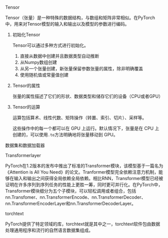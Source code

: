 Tensor  

Tensor（张量）是一种特殊的数据结构，与数组和矩阵非常相似。在PyTorch中，用来对Tensor模型的输入和输出以及模型的参数进行编码。

1. 初始化Tensor

   Tensor可以通过多种方式进行初始化。

   1. 直接从数据中创建并且数据类型自动推断
   2. 从Numpy数组创建
   3. 从另一个张量创建，新张量保留参数张量的属性，除非明确覆盖
   4. 使用随机值或常量值创建

2. Tensor的属性

   张量的属性描述了它们的形状、数据类型和储存它们的设备（CPU或者GPU）

3. Tensor的运算

   运算包括算术、线性代数、矩阵操作（转置、索引、切片）、采样等。

   这些操作中的每一个都可以在 GPU 上运行。默认情况下，张量是在 CPU 上创建的，可以使用`.to`方法明确地将张量移动到 GPU。

数据集和数据加载器









Transformerlayer

PyTorch在1.2版本的发布中推出了标准的Transformer模块，该模型基于一篇名为《Attention is All You Need》的论文。Tranformer模型完全依赖注意力机制，能够在输入和输出之间获得全局依赖全局依赖。相比RNN，Transformer模型已经被证明在许多序列到序列任务的性能上更胜一筹，同时更可并行化。在PyTorch中，Transformer模块细分为五个子模块，可以轻松调用或者组合，包括nn.Transfomer、nn.TransformerEncode、nn.TransformerDecoder、nn.TransformerEncoderLayer和nn.TransformerDecoderLayer。



torchtext

PyTorch提供了特定领域的库，torchtext就是其中之一，torchtext软件包由数据处理通用程序和流行的自然语言数据集组成。



